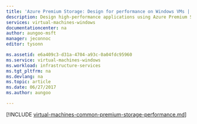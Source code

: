 ```yaml
---
title: 'Azure Premium Storage: Design for performance on Windows VMs | Microsoft Docs'
description: Design high-performance applications using Azure Premium Storage. Premium Storage offers high-performance, low-latency disk support for I/O-intensive workloads running on Azure Virtual Machines.
services: virtual-machines-windows
documentationcenter: na
author: aungoo-msft
manager: jeconnoc
editor: tysonn

ms.assetid: e6a409c3-d31a-4704-a93c-0a04fdc95960
ms.service: virtual-machines-windows
ms.workload: infrastructure-services
ms.tgt_pltfrm: na
ms.devlang: na
ms.topic: article
ms.date: 06/27/2017
ms.author: aungoo

---
```

[!INCLUDE [virtual-machines-common-premium-storage-performance.md](../../../includes/virtual-machines-common-premium-storage-performance.md)]
